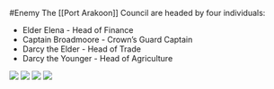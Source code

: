#Enemy 
The [[Port Arakoon]] Council are headed by four individuals:
- Elder Elena - Head of Finance
- Captain Broadmoore - Crown’s Guard Captain
- Darcy the Elder - Head of Trade
- Darcy the Younger - Head of Agriculture

![](https://lh3.googleusercontent.com/GGJaqYjNNvKtJOJNsMWT4K9VUXEHOafvuIq5U0GlEe_PGFxT_o4vynhpqNHCDg2ebQrvGepAzF6QRtAH5QkQ2fZ9NvwYH6pm69E4Szv7npChGqmk9_oaOV5Y5CpPruMjIMIruAop)
![](https://lh4.googleusercontent.com/Y0Br01yVv_GumHtS2Vj3RK3-6ieHhVlkO2lQZaT4TaHYUZomc5nJ_k2y5L9xOY7dIGQ4OKW12spJhlgJNuwFblGWpGj2-zL0tOJsgCesvLtH9JlNXntI3K_5Sj9T7YM2Ejsyeclf)
![](https://lh4.googleusercontent.com/P0roZPUtREvIwt9239hnHYkoOIpf-YP9uqZbKP_dahCequrrOmWa83MXSZ38TCAIzQZCf52DGXcZPH-3YrbfoVKNlXJTaOzX7bIy_185LBfXXMTmfUi17ueBcvrExX0Z3Qxmls-b)
![](https://lh6.googleusercontent.com/OKUOVoYQj1MkG74k8jvR7J2T5Gn_UfCaZZCPOVut5vRXJW8jZ_wkCGY3nWubhMdjUGjFoJSMeIjsXPAaGETeR3JzjU-8HsSDW0Eu7kX0OC0oAKSQs7cNc88FeD9Xcy_6wzraZ6ez)
